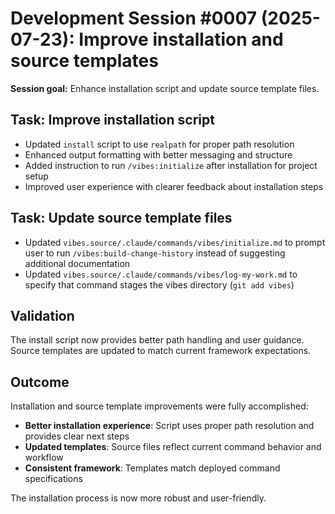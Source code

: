 # Development Session #0007 (2025-07-23): Improve installation and source templates

**Session goal:** Enhance installation script and update source template files.

## Task: Improve installation script

- Updated `install` script to use `realpath` for proper path resolution
- Enhanced output formatting with better messaging and structure  
- Added instruction to run `/vibes:initialize` after installation for project setup
- Improved user experience with clearer feedback about installation steps

## Task: Update source template files

- Updated `vibes.source/.claude/commands/vibes/initialize.md` to prompt user to run `/vibes:build-change-history` instead of suggesting additional documentation
- Updated `vibes.source/.claude/commands/vibes/log-my-work.md` to specify that command stages the vibes directory (`git add vibes`)

## Validation

The install script now provides better path handling and user guidance. Source templates are updated to match current framework expectations.

## Outcome

Installation and source template improvements were fully accomplished:

- **Better installation experience**: Script uses proper path resolution and provides clear next steps
- **Updated templates**: Source files reflect current command behavior and workflow
- **Consistent framework**: Templates match deployed command specifications

The installation process is now more robust and user-friendly.